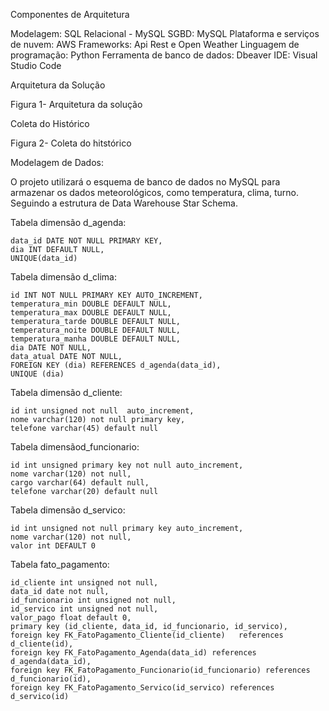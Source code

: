 Componentes de Arquitetura

Modelagem: SQL Relacional - MySQL SGBD: MySQL
Plataforma e serviços de nuvem: AWS Frameworks: Api Rest e Open Weather Linguagem de programação: Python Ferramenta de banco de dados: Dbeaver IDE: Visual Studio Code




Arquitetura da Solução


Figura 1- Arquitetura da solução
 
Coleta do Histórico




Figura 2- Coleta do hitstórico






Modelagem de Dados:

O projeto utilizará o esquema de banco de dados no MySQL para armazenar os dados meteorológicos, como temperatura, clima, turno. Seguindo a estrutura de Data Warehouse Star Schema.
 
Tabela dimensão d_agenda:

    data_id DATE NOT NULL PRIMARY KEY,
    dia INT DEFAULT NULL,
    UNIQUE(data_id) 


Tabela dimensão  d_clima: 

    id INT NOT NULL PRIMARY KEY AUTO_INCREMENT,
    temperatura_min DOUBLE DEFAULT NULL,
    temperatura_max DOUBLE DEFAULT NULL,
    temperatura_tarde DOUBLE DEFAULT NULL,
    temperatura_noite DOUBLE DEFAULT NULL,
    temperatura_manha DOUBLE DEFAULT NULL,
    dia DATE NOT NULL,
    data_atual DATE NOT NULL,
    FOREIGN KEY (dia) REFERENCES d_agenda(data_id),
    UNIQUE (dia)



 Tabela dimensão d_cliente: 

    id int unsigned not null  auto_increment,
    nome varchar(120) not null primary key,
    telefone varchar(45) default null


Tabela dimensãod_funcionario: 

    id int unsigned primary key not null auto_increment,
    nome varchar(120) not null,
    cargo varchar(64) default null,
    telefone varchar(20) default null



Tabela dimensão d_servico: 

    id int unsigned not null primary key auto_increment,
    nome varchar(120) not null,
    valor int DEFAULT 0


Tabela fato_pagamento:

    id_cliente int unsigned not null,
    data_id date not null,
    id_funcionario int unsigned not null,
    id_servico int unsigned not null,
    valor_pago float default 0,
    primary key (id_cliente, data_id, id_funcionario, id_servico),
    foreign key FK_FatoPagamento_Cliente(id_cliente)   references d_cliente(id),
    foreign key FK_FatoPagamento_Agenda(data_id) references d_agenda(data_id),
    foreign key FK_FatoPagamento_Funcionario(id_funcionario) references d_funcionario(id),
    foreign key FK_FatoPagamento_Servico(id_servico) references d_servico(id)
